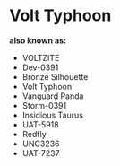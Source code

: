 # Volt Typhoon

**also known as:**
- VOLTZITE
- Dev-0391
- Bronze Silhouette
- Volt Typhoon
- Vanguard Panda
- Storm-0391
- Insidious Taurus
- UAT-5918
- Redfly
- UNC3236
- UAT-7237
